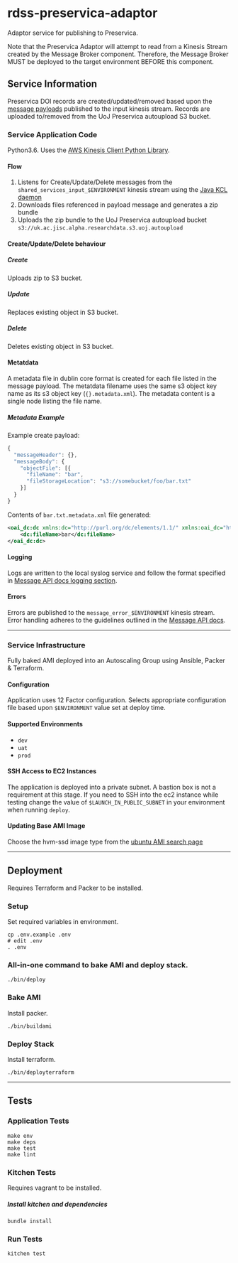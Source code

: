 # rdss-preservica-adaptor
Adaptor service for publishing to Preservica.

Note that the Preservica Adaptor will attempt to read from a Kinesis Stream created by the Message Broker component. Therefore, the Message Broker MUST be deployed to the target environment BEFORE this component.

## Service Information
Preservica DOI records are created/updated/removed based upon the [message payloads](https://github.com/JiscRDSS/rdss-message-api-docs/tree/master/messages/metadata) published to the input kinesis stream. Records are uploaded to/removed from the UoJ Preservica autoupload S3 bucket.

### Service Application Code
Python3.6. Uses the [AWS Kinesis Client Python Library](https://github.com/awslabs/amazon-kinesis-client-python).

#### Flow
1. Listens for Create/Update/Delete messages from the `shared_services_input_$ENVIRONMENT` kinesis stream using the [Java KCL daemon](https://github.com/awslabs/amazon-kinesis-client)
2. Downloads files referenced in payload message and generates a zip bundle
3. Uploads the zip bundle to the UoJ Preservica autoupload bucket `s3://uk.ac.jisc.alpha.researchdata.s3.uoj.autoupload`

#### Create/Update/Delete behaviour
##### Create
Uploads zip to S3 bucket.
##### Update
Replaces existing object in S3 bucket.
##### Delete
Deletes existing object in S3 bucket.

#### Metatdata
A metadata file in dublin core format is created for each file listed in the message payload. The metatdata filename uses the same s3 object key name as its s3 object key (`{}.metadata.xml`). The metadata content is a single node listing the file name.

##### Metadata Example
Example create payload:
```JavaScript
{
  "messageHeader": {},
  "messageBody": {
    "objectFile": [{
      "fileName": "bar",
      "fileStorageLocation": "s3://somebucket/foo/bar.txt"
    }]
  }
}
```

Contents of `bar.txt.metadata.xml` file generated:
```XML
<oai_dc:dc xmlns:dc="http://purl.org/dc/elements/1.1/" xmlns:oai_dc="http://www.openarchives.org/OAI/2.0/oai_dc/" xmlns:xsi="http://www.w3.org/2001/XMLSchema-instance" xsi:schemaLocation="http://www.openarchives.org/OAI/2.0/oai_dc/ http://www.openarchives.org/OAI/2.0/oai_dc.xsd">
	<dc:fileName>bar</dc:fileName>
</oai_dc:dc>
```

#### Logging
Logs are written to the local syslog service and follow the format specified in [Message API docs logging section](https://github.com/JiscRDSS/rdss-message-api-docs/#logging).

#### Errors
Errors are published to the `message_error_$ENVIRONMENT` kinesis stream. Error handling adheres to the guidelines outlined in the [Message API docs](https://github.com/JiscRDSS/rdss-message-api-docs/#error-queues).

-----------------------------------------------------------
### Service Infrastructure
Fully baked AMI deployed into an Autoscaling Group using Ansible, Packer & Terraform.

#### Configuration
Application uses 12 Factor configuration. Selects appropriate configuration file based upon `$ENVIRONMENT` value set at deploy time.

#### Supported Environments
- `dev`
- `uat`
- `prod`

#### SSH Access to EC2 Instances

The application is deployed into a private subnet. A bastion box is not a requirement at this stage. If you need to SSH into the ec2 instance while testing change the value of `$LAUNCH_IN_PUBLIC_SUBNET` in your environment when running `deploy`.

#### Updating Base AMI Image
Choose the hvm-ssd image type from the [ubuntu AMI search page](https://cloud-images.ubuntu.com/locator/ec2/.)

-----------------------------------------------------------

## Deployment

Requires Terraform and Packer to be installed.

### Setup

Set required variables in environment.
```
cp .env.example .env
# edit .env
. .env
```

### All-in-one command to bake AMI and deploy stack.

```
./bin/deploy
```

### Bake AMI

Install packer.
```
./bin/buildami
```

### Deploy Stack

Install terraform.
```
./bin/deployterraform
```

-----------------------------------------------------------

## Tests

### Application Tests
```
make env
make deps
make test
make lint
```

### Kitchen Tests

Requires vagrant to be installed.

##### Install kitchen and dependencies
```
bundle install
```

### Run Tests
```
kitchen test
```

